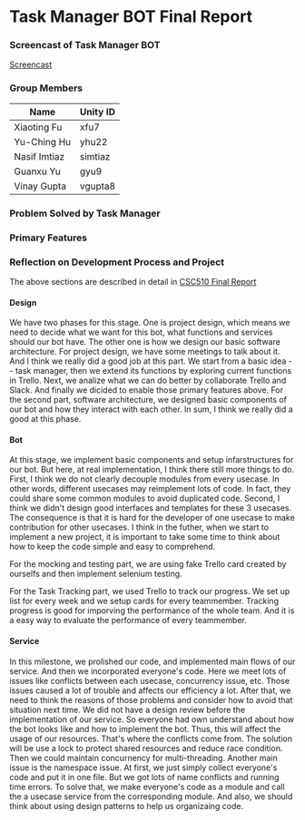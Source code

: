 # Task Manager BOT Final Report #

### Screencast of Task Manager BOT
[Screencast]()

### Group Members

Name | Unity ID
--- | ---
Xiaoting Fu | xfu7
Yu-Ching Hu | yhu22
Nasif Imtiaz | simtiaz
Guanxu Yu | gyu9
Vinay Gupta | vgupta8

### Problem Solved by Task Manager

### Primary Features

### Reflection on Development Process and Project

The above sections are described in detail in [CSC510 Final Report](https://github.ncsu.edu/yhu22/CSC510_F17_Project/blob/master/CSC510%20Final%20Report.pdf)

#### Design 

We have two phases for this stage. One is project design, which means we need to decide what we want for this bot, what functions and services should our bot have. The other one  is how we design our basic software architecture. For project design, we have some meetings to talk about it. And I think we really did a good job at this part. We start from a basic idea -- task manager, then we extend its functions by exploring current functions in Trello. Next, we analize what we can do better by collaborate Trello and Slack. And finally we dicided to enable those primary features above. For the second part, software architecture, we designed basic components of our bot and how they interact with each other. In sum, I think we really did a good at this phase.

#### Bot 

At this stage, we implement basic components and setup infarstructures for our bot. But here, at real implementation, I think there still more things to do. First, I think we do not clearly decouple modules from every usecase. In other words, different usecases may reimplement lots of code. In fact, they could share some common modules to avoid duplicated code. Second, I think we didn't design good interfaces and templates for these 3 usecases. The consequence is that it is hard for the developer of one usecase to make contribution for other usecases. I think in the futher, when we start to implement a new project, it is important to take some time to think about how to keep the code simple and easy to comprehend.

For the mocking and testing part, we are using fake Trello card created by ourselfs and then implement selenium testing.

For the Task Tracking part, we used Trello to track our progress. We set up list for every week and we setup cards for every teammember. Tracking progress is good for imporving the performance of the whole team. And it is a easy way to evaluate the performance of every teammember.

#### Service

In this milestone, we prolished our code, and implemented main flows of our service. And then we incorporated everyone's code. Here we meet lots of issues like conflicts between each usecase, concurrency issue, etc. Those issues caused a lot of trouble and affects our efficiency a lot. After that, we need to think the reasons of those problems and consider how to avoid that situation next time. We did not have a design review before the implementation of our service. So everyone had own understand about how the bot looks like and how to implement the bot. Thus, this will affect the usage of our resources. That's where the conflicts come from. The solution will be use a lock to protect shared resources and reduce race condition. Then we could maintain concurnency for multi-threading. Another main issue is the namespace issue. At first, we just simply collect everyone's code and put it in one file. But we got lots of name conflicts and running time errors. To solve that, we make everyone's code as a module and call the a  usecase service from the corresponding module. And also, we should think about using design patterns to help us organizaing code. 
